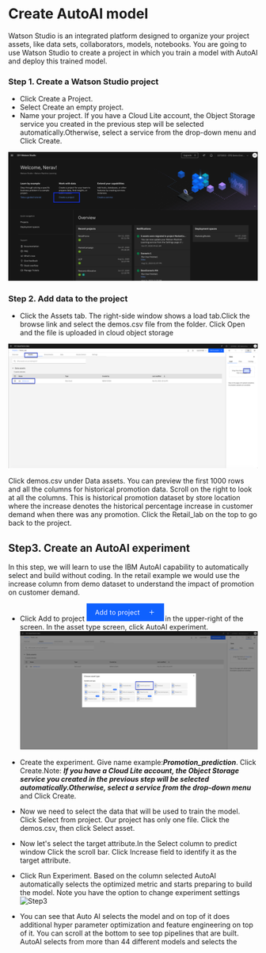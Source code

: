 # Create AutoAI model

Watson Studio is an integrated platform designed to organize your project assets, like data sets, collaborators, models, notebooks. You are going to use Watson Studio to create a project in which you train a model with AutoAI and deploy this trained model.

### Step 1. Create a Watson Studio project
- Click Create a Project.
- Select Create an empty project.
- Name your project. If you have a Cloud Lite account, the Object Storage service you created in the previous step will be selected automatically.Otherwise, select a service from the drop-down menu and Click Create.

![Step1](./images/Tutorial1-Step1.png)

### Step 2. Add data to the project
- Click the Assets tab. The right-side window shows a load tab.Click the browse link and select the demos.csv file from the folder. Click Open and the file is uploaded in cloud object storage

![Step2](./images/Tutorial1-Step2.png)

Click demos.csv under Data assets. You can preview the first 1000 rows and all the columns for historical promotion data. Scroll on the right to look at all the columns. This is historical promotion dataset by store location
where the increase denotes the historical percentage increase in customer demand when there was any promotion. Click the Retail_lab on the top to go back to the project.

## Step3. Create an AutoAI experiment

In this step, we will learn to use the IBM AutoAI capability to automatically select and build without coding. In the retail example we would use the increase column from demo dataset to understand the impact of promotion on customer demand.

- Click Add to project ![addtoProject](../images/addtoProject.png)in the upper-right of the screen. In the asset type screen, click AutoAI experiment.
![Step3](./images/Tutorial1-Step3.png)

- Create the experiment. Give name example:***Promotion_prediction***. Click Create.Note: ***If you have a Cloud Lite account, the Object Storage service you created in the previous step will be selected automatically.Otherwise, select a service from the drop-down menu*** and Click Create.
- Now we need to select the data that will be used to train the model. Click Select from project. Our project has only one file. Click the demos.csv, then click Select asset.
- Now let's select the target attribute.In the Select column to predict window Click the scroll bar. Click Increase field to identify it as the target attribute.
- Click Run Experiment. Based on the column selected AutoAI automatically selects the optimized metric and starts preparing to build the model. Note you have the option to change experiment settings
![Step3](./images/Tutorial1-Step3.gif)

- You can see that Auto AI selects the model and on top of it does additional hyper parameter optimization and feature engineering on top of it. You can scroll at the bottom to see top pipelines that are built. AutoAI selects from more than 44 different models and selects the
